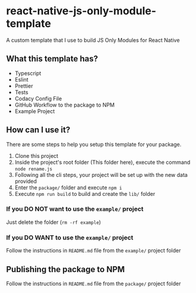 # react-native-js-only-module-template

A custom template that I use to build JS Only Modules for React Native

##  What this template has?

* Typescript
* Eslint
* Prettier
* Tests
* Codacy Config File
* GitHub Workflow to the package to NPM
* Example Project

## How can I use it?

There are some steps to help you setup this template for your package.

1. Clone this project
2. Inside the project's root folder (This folder here), execute the command `node rename.js`
3. Following all the cli steps, your project will be set up with the new data provided
4. Enter the `package/` folder and execute `npm i`
5. Execute `npm run build` to build and create the `lib/` folder

### If you DO NOT want to use the `example/` project

Just delete the folder (`rm -rf example`)

### If you DO WANT to use the `example/` project

Follow the instructions in `README.md` file from the `example/` project folder

## Publishing the package to NPM

Follow the instructions in `README.md` file from the `package/` project folder
